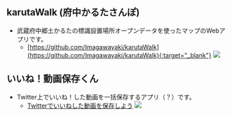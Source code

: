 ## karutaWalk (府中かるたさんぽ)
* 武蔵府中郷土かるたの標識設置場所オープンデータを使ったマップのWebアプリです。
	* [https://github.com/Imagawayaki/karutaWalk](https://github.com/Imagawayaki/karutaWalk){:target="_blank"}
![]({{site.baseurl}}/assets/img/posts_image/2022-01-16-001/2022-01-16-002.png)  

## いいね！動画保存くん
* Twitter上でいいね！した動画を一括保存するアプリ（？）です。
	* [Twitterでいいねした動画を保存しよう](../Twitterでいいねした動画を保存しよう)
![]({{site.baseurl}}/assets/img/posts_image/2021-12-10-001/2021-12-10-003.jpg)  
